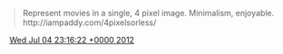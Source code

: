 > Represent movies in a single, 4 pixel image\. Minimalism, enjoyable\. http://iampaddy\.com/4pixelsorless/

<img src="../../media/tweet.ico" width="12" /> [Wed Jul 04 23:16:22 +0000 2012](https://twitter.com/DromerDenker/status/220657332890255360)